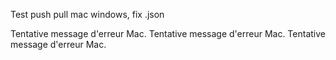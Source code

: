 Test push pull mac windows, fix .json

Tentative message d'erreur Mac. 
Tentative message d'erreur Mac. 
Tentative message d'erreur Mac. 